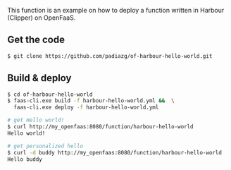 This function is an example on how to deploy a function written in Harbour (Clipper) on OpenFaaS.

## Get the code
```bash
$ git clone https://github.com/padiazg/of-harbour-hello-world.git
```

## Build & deploy
```bash
$ cd of-harbour-hello-world
$ faas-cli.exe build -f harbour-hello-world.yml &&  \
  faas-cli.exe deploy -f harbour-hello-world.yml
```

```bash
# get Hello world!
$ curl http://my_openfaas:8080/function/harbour-hello-world
Hello world!

# get personalized hello
$ curl -d buddy http://my_openfaas:8080/function/harbour-hello-world
Hello buddy
```
